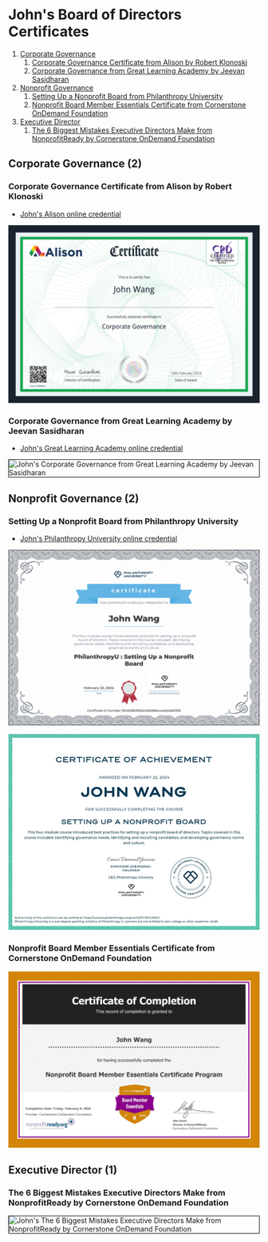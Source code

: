 # John's Board of Directors Certificates
1. [Corporate Governance](#corporate-governance-2)
    1. [Corporate Governance Certificate from Alison by Robert Klonoski](#corporate-governance-certificate-from-alison-by-robert-klonoski)
    1. [Corporate Governance from Great Learning Academy by Jeevan Sasidharan](#corporate-governance-from-great-learning-academy-by-jeevan-sasidharan)
1. [Nonprofit Governance](#nonprofit-governance-2)
    1. [Setting Up a Nonprofit Board from Philanthropy University](#setting-up-a-nonprofit-board-from-philanthropy-university)
    1. [Nonprofit Board Member Essentials Certificate from Cornerstone OnDemand Foundation](#nonprofit-board-member-essentials-certificate-from-cornerstone-ondemand-foundation)
1. [Executive Director](#executive-director-1)
    1. [The 6 Biggest Mistakes Executive Directors Make from NonprofitReady by Cornerstone OnDemand Foundation](#the-6-biggest-mistakes-executive-directors-make-from-nonprofitready-by-cornerstone-ondemand-foundation)
## Corporate Governance (2)
### Corporate Governance Certificate from Alison by Robert Klonoski
* [John's Alison online credential](https://alison.com/certification/check/2y10z7CJmeCvq72QGFOnjkSWwupOsQsrMN7fAku6TAmzdzM4tFzIi0q2)

![John's Corporate Governance Certificate from Alison by Robert Klonoski](cert_governance_corporate-governance_alison_cert-1364-37486854_2024-02-18.png)

### Corporate Governance from Great Learning Academy by Jeevan Sasidharan
* [John's Great Learning Academy online credential](https://verify.mygreatlearning.com/verify/RBREMAEN)

<img src="../cert_corporate-governance_greatlearning_cert-RBREMAEN_2024-02-24.jpg" alt="John's Corporate Governance from Great Learning Academy by Jeevan Sasidharan" style="border:1px solid #000000" />

## Nonprofit Governance (2)
### Setting Up a Nonprofit Board from Philanthropy University
* [John's Philanthropy University online credential](https://courses.philanthropyu.org/certificates/90450863063e40b086eccedd2a8a1925)

![John's Setting Up a Nonprofit Board from Philanthropy University](cert_nonprofit_board_setting-up-a-nonprofit-board_philanthropy-university_cert-90450863063e40b086eccedd2a8a1925_2024-02-22.png)

![John's Setting Up a Nonprofit Board from Philanthropy University](cert_nonprofit_board_setting-up-a-nonprofit-board_philanthropy-university_cert-SYTRVUMIDC_2024-02-22_1000x.png)

### Nonprofit Board Member Essentials Certificate from Cornerstone OnDemand Foundation

![John's Nonprofit Board Member Essentials Certificate from Cornerstone OnDemand Foundation](cert_nonprofit_nonprofit-board-member-essentials_nonprofitready-org_cert_2024-02-09.png)

## Executive Director (1)
### The 6 Biggest Mistakes Executive Directors Make from NonprofitReady by Cornerstone OnDemand Foundation

<img src="../cert_boardofdirectors_the-6-biggest-mistakes-executive-directors-make_nonprofitready_cornerstone_2024-06-11.png" alt="John's The 6 Biggest Mistakes Executive Directors Make from NonprofitReady by Cornerstone OnDemand Foundation" style="border:1px solid #000000" />

